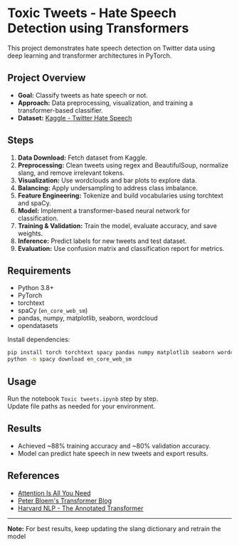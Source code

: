 # Toxic Tweets - Hate Speech Detection using Transformers

This project demonstrates hate speech detection on Twitter data using deep learning and transformer architectures in PyTorch.

## Project Overview

- **Goal:** Classify tweets as hate speech or not.
- **Approach:** Data preprocessing, visualization, and training a transformer-based classifier.
- **Dataset:** [Kaggle - Twitter Hate Speech](https://www.kaggle.com/vkrahul/twitter-hate-speech?select=train_E6oV3lV.csv)

## Steps

1. **Data Download:** Fetch dataset from Kaggle.
2. **Preprocessing:** Clean tweets using regex and BeautifulSoup, normalize slang, and remove irrelevant tokens.
3. **Visualization:** Use wordclouds and bar plots to explore data.
4. **Balancing:** Apply undersampling to address class imbalance.
5. **Feature Engineering:** Tokenize and build vocabularies using torchtext and spaCy.
6. **Model:** Implement a transformer-based neural network for classification.
7. **Training & Validation:** Train the model, evaluate accuracy, and save weights.
8. **Inference:** Predict labels for new tweets and test dataset.
9. **Evaluation:** Use confusion matrix and classification report for metrics.

## Requirements

- Python 3.8+
- PyTorch
- torchtext
- spaCy (`en_core_web_sm`)
- pandas, numpy, matplotlib, seaborn, wordcloud
- opendatasets

Install dependencies:
```bash
pip install torch torchtext spacy pandas numpy matplotlib seaborn wordcloud opendatasets
python -m spacy download en_core_web_sm
```

## Usage

Run the notebook `Toxic tweets.ipynb` step by step.  
Update file paths as needed for your environment.

## Results

- Achieved ~88% training accuracy and ~80% validation accuracy.
- Model can predict hate speech in new tweets and export results.

## References

- [Attention Is All You Need](https://papers.nips.cc/paper/2017/file/3f5ee243547dee91fbd053c1c4a845aa-Paper.pdf)
- [Peter Bloem's Transformer Blog](http://peterbloem.nl/blog/transformers)
- [Harvard NLP - The Annotated Transformer](https://nlp.seas.harvard.edu/2018/04/03/attention.html)

---

**Note:** For best results, keep updating the slang dictionary and retrain the model